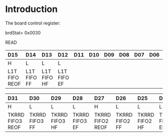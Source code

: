 # Introduction #

The board control register:

brdStat= 0x0030

READ

| D15 | D14 | D13 | D12 | D11 | D10 | D09 | D08 | D07 | D06 | D05 | D04 | D03 | D02 | D01 | D00 |
|:----|:----|:----|:----|:----|:----|:----|:----|:----|:----|:----|:----|:----|:----|:----|:----|
| H | L | L | L |  |  |  |  |  |  |  |  | L | H | L | H |
| L1T FIFO REOF | L1T FIFO FF | L1T FIFO HF | L1T FIFO EF |  |  |  |  |  |  |  |  | TKRRD NSTAT ERR | TKRRD CFG DONE | L1T NSTAT ERR | L1T CFG DONE |

| D31 | D30 | D29 | D28 | D27 | D26 | D25 | D24 | D23 | D22 | D21 | D20 | D19 | D18 | D17 | D16 |
|:----|:----|:----|:----|:----|:----|:----|:----|:----|:----|:----|:----|:----|:----|:----|:----|
| H | L | L | L | H | L | L | L | H | L | L | L | H | L | L | L |
| TKRRD FIFO3 REOF | TKRRD FIFO3 FF | TKRRD FIFO3 HF | TKRRD FIFO3 EF | TKRRD FIFO2 REOF | TKRRD FIFO2 FF | TKRRD FIFO2 HF | TKRRD FIFO2 EF | TKRRD FIFO1 REOF | TKRRD FIFO1 FF | TKRRD FIFO1 HF | TKRRD FIFO1 EF | TKRRD FIFO0 REOF | TKRRD FIFO0 FF | TKRRD FIFO0 HF | TKRRD FIFO0 EF |